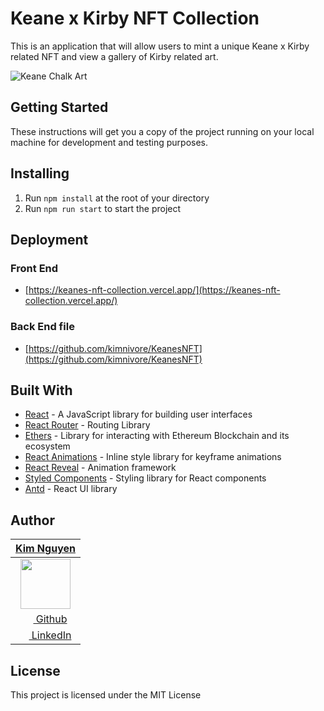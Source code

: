 # Keane x Kirby NFT Collection

This is an application that will allow users to mint a unique Keane x Kirby related NFT and view a gallery of Kirby related art. 

![Keane Chalk Art](https://github.com/kimnivore/keanes_nft_fe/blob/main/src/assets/KeanesArt.png?raw=true)

## Getting Started
These instructions will get you a copy of the project running on your local machine for development and testing purposes.
## Installing
1. Run `npm install` at the root of your directory
2. Run `npm run start` to start the project


## Deployment
### Front End
- [https://keanes-nft-collection.vercel.app/](https://keanes-nft-collection.vercel.app/)
### Back End file
- [https://github.com/kimnivore/KeanesNFT](https://github.com/kimnivore/KeanesNFT)

## Built With
- [React](https://reactjs.org/) - A JavaScript library for building user interfaces
- [React Router](https://reacttraining.com/react-router/web/guides/quick-start) - Routing Library
- [Ethers](https://docs.ethers.io/v5/) - Library for interacting with Ethereum Blockchain and its ecosystem
- [React Animations](https://www.npmjs.com/package/react-animations) - Inline style library for keyframe animations
- [React Reveal](https://www.react-reveal.com/) - Animation framework
- [Styled Components](https://www.styled-components.com/) - Styling library for React components
- [Antd](https://reactjs.org/) - React UI library


## Author
|                                     [**Kim Nguyen**](https://github.com/kimnivore)                                    | 
| :-------------------------------------------------------------------------------------------------------------------: | 
|     [<img src="https://avatars.githubusercontent.com/u/91563653?v=4" width="80">](https://github.com/kimnivore)       | 
|              [<img src="https://github.com/favicon.ico" width="15"> Github](https://github.com/kimnivore)             |
| [ <img src="https://static.licdn.com/sc/h/al2o9zrvru7aqj8e1x2rzsrca" width="15"> LinkedIn](https://www.linkedin.com/in/kimnguyen79/)   |

## License

This project is licensed under the MIT License


